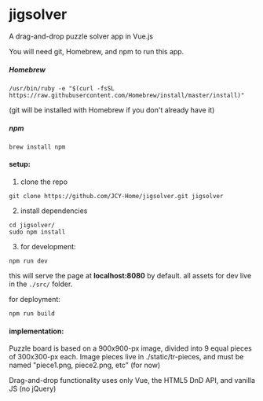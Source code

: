 # jigsolver
A drag-and-drop puzzle solver app in Vue.js

You will need git, Homebrew, and npm to run this app.

##### Homebrew
`/usr/bin/ruby -e "$(curl -fsSL https://raw.githubusercontent.com/Homebrew/install/master/install)"`

(git will be installed with Homebrew if you don't already have it)

##### npm
`brew install npm`

#### setup:
1. clone the repo

`git clone https://github.com/JCY-Home/jigsolver.git jigsolver`

2. install dependencies

```
cd jigsolver/
sudo npm install
```

3. for development:

`npm run dev`

this will serve the page at **localhost:8080** by default.
all assets for dev live in the `./src/` folder.

for deployment:

`npm run build`

#### implementation:

Puzzle board is based on a 900x900-px image, divided into 9 equal pieces of 300x300-px each. Image pieces live in ./static/tr-pieces, and must be named "piece1.png, piece2.png, etc" (for now)

Drag-and-drop functionality uses only Vue, the HTML5 DnD API, and vanilla JS (no jQuery)


